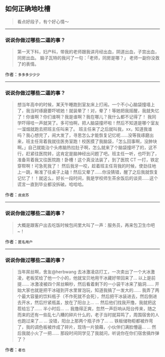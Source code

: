 ## 如何正确地吐槽

> 看点好段子，有个好心情～


 
---

### 说说你做过哪些二逼的事？

> 第一天下科，妇产科，带我的老师跟我讲月经出血，阴道出血，子宫出血，同房出血。
> 脑子瓦特的我问了一句：「老师，同房是哪？」
> 老师一副你没救了的表情。


作者：`多多多少少少`

---

### 说说你做过哪些二逼的事？

> 想当年高中的时候，某天午睡跑到室友床上打闹。一个不小心脑袋撞墙上了，我当时琢磨要吓唬她！就装晕了！对，晕了！等她把我摇醒，我就失忆了！你谁啊？你们谁啊？我是谁啊？我在哪儿？我什么都不记得了！
> 我同学吓得哇一声就哭了。多可怕啊，把人脑袋撞坏啦！然后不知道是哪个室友一溜烟就跑去把班主任叫来了。
> 班主任来了之后就叫我，xx，知道我谁吗？我心想完了，闹大发了，寻思怎么才能恢复记忆呢……没等我琢磨出来，班主任背着我就往医务室跑！校医摸了我脑袋，「怎么回事啊，没肿块啊。」自己就能治个头疼脑热拉肚子啊，怎么就来了个脑袋撞坏了的，这不行，赶紧往医院转，这肯定是脑神经出问题了吧。班主任一听，也吓到了，准备背着我又往医院跑！卧槽！这个真没法装了，到了医院 CT 一打，铁定穿帮啊！可急死我了！
> 然后我牙一咬，趁着班主任背我的时候，使劲往地上一跳，瞅准了往桌子上磕！然后又晕了……你没猜错，醒了之后我就恢复记忆了！！就这么，好长一段时间，我是学校师生茶余饭后的谈资……这个谎言一直到毕业都没拆破。哈哈哈。


作者：`皮皮苏`

---

### 说说你做过哪些二逼的事？

> 大概是跟客户出去吃饭时候包间里大叫了一声：服务员，再来包卫生巾吧~！


作者：`匿名用户`

---

### 说说你做过哪些二逼的事？

> 当年屌丝啊，舍友@herbwang 去冰激凌店打工，一次卖出了一个大冰激凌，老板奖给了他一个小的，他就宝贝地用干冰藏好带回来了…
> 以上是前提……
> 冰激凌被四个屌丝瞬秒，然后看着剩下的一小袋干冰来了脑洞……
> 开始大家也就是把干冰碰到开水里冒泡玩，知道我搞了一发大的……
> 我弄了两个最大容量的饮料瓶子（不作死就不会死），然后把干冰装进去，然后倒进去开水，然后拧紧瓶盖，放在了阳台上… …
> 然后他们找我开撸，我就把这茬给忘了……
> 半小时后… …
> 我撸得正爽，忽然一声巨响从阳台传来，随之而来的还有一些乱七八糟的碎片什么的，老子当时就耳鸣了，周围宿舍的人也跑过来了… …
> 没错，阳台上那两个瓶子炸了… …
> 铁板储物柜都被炸弯了，我的调色板被炸成了碎片，现场一片狼藉，小伙伴们满脸懵逼… …
> 然后我就小火了一把……
> 那段时间同学见了我就问，听说你在你们宿舍搞炸弹了？


作者：`者也`